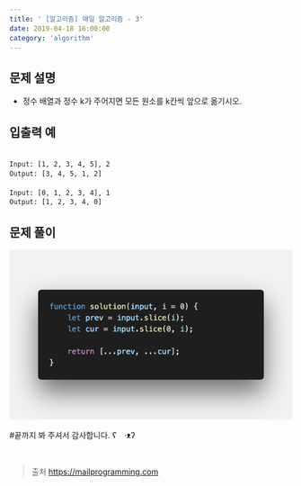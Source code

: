 ```yaml
---
title: ' [알고리즘] 매일 알고리즘 - 3'
date: 2019-04-18 16:00:00
category: 'algorithm'
---
```


문제 설명
-------

- 정수 배열과 정수 k가 주어지면 모든 원소를 k칸씩 앞으로 옮기시오.

입출력 예
-------
```sh

Input: [1, 2, 3, 4, 5], 2
Output: [3, 4, 5, 1, 2]

Input: [0, 1, 2, 3, 4], 1
Output: [1, 2, 3, 4, 0]

```

문제 풀이
-------

![](../../../assets/everyday/everyday.3.solution.png)

#끝까지 봐 주셔서 감사합니다.  ʕ　·ᴥʔ

<br />

> 출처  <a href="https://mailprogramming.com" target="_blank">https://mailprogramming.com</a>
